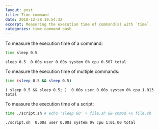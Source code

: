 ```yaml
---
layout: post
title: Time command
date: 2018-12-28 19:54:32
excerpt: Measuring the execution time of command(s) with `time`.
categories: time command bash
---
```


To measure the execution time of a command:

```sh
time sleep 0.5
```

```
sleep 0.5  0.00s user 0.00s system 0% cpu 0.507 total
```

To measure the execution time of multiple commands:

```sh
time (sleep 0.5 && sleep 0.5)
```

```
( sleep 0.5 && sleep 0.5; )  0.00s user 0.00s system 0% cpu 1.013 total
```

To measure the execution time of a script:

```sh
time ./script.sh # echo 'sleep 60' > file.sh && chmod +x file.sh
```

```
./script.sh  0.00s user 0.00s system 0% cpu 1:01.00 total
```
